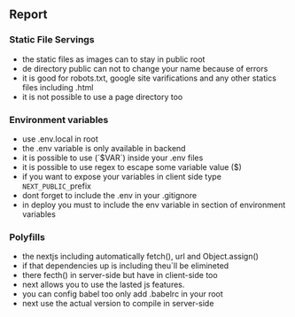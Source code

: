 ## Report

### Static File Servings

- the static files as images can to stay in public root
- de directory public can not to change your name because of errors
- it is good for robots.txt, google site varifications and any other statics files including .html
- it is not possible to use a page directory too

### Environment variables

- use .env.local in root
- the .env variable is only available in backend
- it is possible to use (´\$VAR´) inside your .env files
- it is possible to use regex to escape some variable value (\$)
- if you want to expose your variables in client side type `NEXT_PUBLIC_`prefix
- dont forget to include the .env in your .gitignore
- in deploy you must to include the env variable in section of environment variables

### Polyfills

- the nextjs including automatically fetch(), url and Object.assign()
- if that dependencies up is including theu´ll be elimineted
- there fecth() in server-side but have in client-side too
- next allows you to use the lasted js features.
- you can config babel too only add .babelrc in your root
- next use the actual version to compile in server-side
